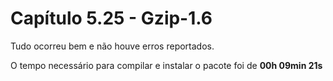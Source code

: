 # Capítulo 5.25 - Gzip-1.6

Tudo ocorreu bem e não houve erros reportados.

O tempo necessário para compilar e instalar o pacote foi de **00h 09min 21s**


